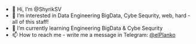 - 👋 Hi, I’m @ShyrikSV
- 👀 I’m interested in Data Engineering BigData, Cybe Sequrity, web, hard - all of this staff!
- 🌱 I’m currently learning Engineering BigData & Cybe Sequrity
- 📫 How to reach me - write me a message in Telegram: [@elPlanko](https://t.me/elPlanko)

<!---
ShyrikSV/ShyrikSV is a ✨ special ✨ repository because its `README.md` (this file) appears on your GitHub profile.
You can click the Preview link to take a look at your changes.
--->
